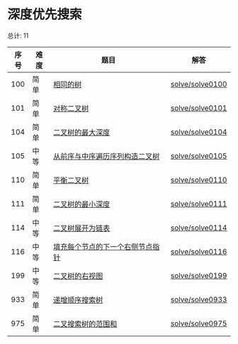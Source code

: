 # 深度优先搜索

<!--- table -->

总计: 11

| 序号 | 难度 | 题目                                                                                                                          | 解答                                  |
| ---- | ---- | ----------------------------------------------------------------------------------------------------------------------------- | ------------------------------------- |
| 100  | 简单 | [相同的树](https://leetcode-cn.com/problems/same-tree/)                                                                       | [solve/solve0100](../solve/solve0100) |
| 101  | 简单 | [对称二叉树](https://leetcode-cn.com/problems/symmetric-tree/)                                                                | [solve/solve0101](../solve/solve0101) |
| 104  | 简单 | [二叉树的最大深度](https://leetcode-cn.com/problems/maximum-depth-of-binary-tree/)                                            | [solve/solve0104](../solve/solve0104) |
| 105  | 中等 | [从前序与中序遍历序列构造二叉树](https://leetcode-cn.com/problems/construct-binary-tree-from-preorder-and-inorder-traversal/) | [solve/solve0105](../solve/solve0105) |
| 110  | 简单 | [平衡二叉树](https://leetcode-cn.com/problems/balanced-binary-tree/)                                                          | [solve/solve0110](../solve/solve0110) |
| 111  | 简单 | [二叉树的最小深度](https://leetcode-cn.com/problems/minimum-depth-of-binary-tree/)                                            | [solve/solve0111](../solve/solve0111) |
| 114  | 中等 | [二叉树展开为链表](https://leetcode-cn.com/problems/flatten-binary-tree-to-linked-list/)                                      | [solve/solve0114](../solve/solve0114) |
| 116  | 中等 | [填充每个节点的下一个右侧节点指针](https://leetcode-cn.com/problems/populating-next-right-pointers-in-each-node/)             | [solve/solve0116](../solve/solve0116) |
| 199  | 中等 | [二叉树的右视图](https://leetcode-cn.com/problems/binary-tree-right-side-view/)                                               | [solve/solve0199](../solve/solve0199) |
| 933  | 简单 | [递增顺序搜索树](https://leetcode-cn.com/problems/increasing-order-search-tree/)                                              | [solve/solve0933](../solve/solve0933) |
| 975  | 简单 | [二叉搜索树的范围和](https://leetcode-cn.com/problems/range-sum-of-bst/)                                                      | [solve/solve0975](../solve/solve0975) |
